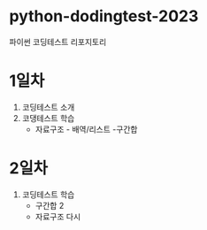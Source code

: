 # python-dodingtest-2023
파이썬 코딩테스트 리포지토리

# 1일차
1. 코딩테스트 소개
2. 코댕테스트 학습
    - 자료구조 - 배역/리스트
    -구간합

# 2일차
1. 코딩테스트 학습
    - 구간합 2
    - 자료구조 다시